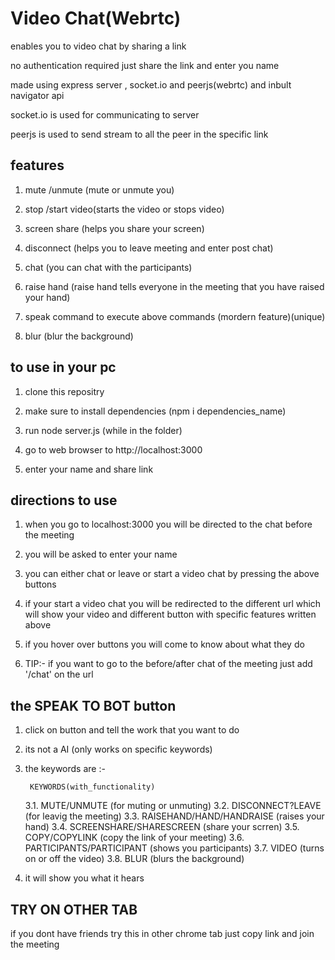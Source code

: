 # Video Chat(Webrtc)

enables you to video chat by sharing a link

no authentication required just share the link and enter you name

made using express server , socket.io and peerjs(webrtc) and inbult navigator api

socket.io is used for communicating to server

peerjs is used to send stream to all the peer in the specific link

## features

1.  mute /unmute (mute or unmute you)

2.  stop /start video(starts the video or stops video)

3.  screen share (helps you share your screen)

4.  disconnect (helps you to leave meeting and enter post chat)

5.  chat (you can chat with the participants)

6.  raise hand (raise hand tells everyone in the meeting that you have raised your hand)

7.  speak command to execute above commands (mordern feature)(unique)

8.  blur (blur the background)

## to use in your pc

1.  clone this repositry

2.  make sure to install dependencies (npm i dependencies_name)

3.  run node server.js (while in the folder)

4.  go to web browser to http://localhost:3000

5.  enter your name and share link

## directions to use

1.  when you go to localhost:3000 you will be directed to the chat before the meeting

2.  you will be asked to enter your name

3.  you can either chat or leave or start a video chat by pressing the above buttons

4.  if your start a video chat you will be redirected to the different url which will show your video and different button with specific features written above

5.  if you hover over buttons you will come to know about what they do

6.  TIP:- if you want to go to the before/after chat of the meeting just add '/chat' on the url

## the SPEAK TO BOT button

1.  click on button and tell the work that you want to do

2.  its not a AI (only works on specific keywords)

3.  the keywords are :-

         KEYWORDS(with_functionality)

    3.1. MUTE/UNMUTE (for muting or unmuting)
    3.2. DISCONNECT?LEAVE (for leavig the meeting)
    3.3. RAISEHAND/HAND/HANDRAISE (raises your hand)
    3.4. SCREENSHARE/SHARESCREEN (share your scrren)
    3.5. COPY/COPYLINK (copy the link of your meeting)
    3.6. PARTICIPANTS/PARTICIPANT (shows you participants)
    3.7. VIDEO (turns on or off the video)
    3.8. BLUR (blurs the background)

4.  it will show you what it hears

## TRY ON OTHER TAB

if you dont have friends try this in other chrome tab just copy link and join the meeting
